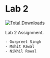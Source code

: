 # Lab 2
[![Total Downloads](https://img.shields.io/packagist/dt/chatapi/whatsApp.svg?style=flat-square)](https://github.com/Ketizsingh/Lab-2)

Lab 2 Assignment.

```bash
- Gurpreet Singh
- Mohit Rawal
- Nikhil Rawal
```



